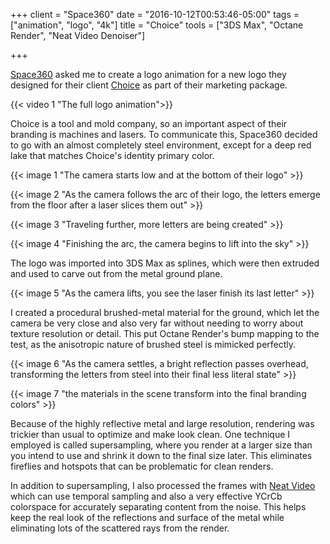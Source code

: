 +++
client = "Space360"
date = "2016-10-12T00:53:46-05:00"
tags = ["animation", "logo", "4k"]
title = "Choice"
tools = ["3DS Max", "Octane Render", "Neat Video Denoiser"]

+++

[Space360](http://www.space3sixty.com/) asked me to create a logo animation for a new logo they designed for their client [Choice](http://www.choicetool.com/) as part of their marketing package.<!--more-->

{{< video 1 "The full logo animation">}}

Choice is a tool and mold company, so an important aspect of their branding is machines and lasers. To communicate this, Space360 decided to go with an almost completely steel environment, except for a deep red lake that matches Choice's identity primary color.

{{< image 1 "The camera starts low and at the bottom of their logo" >}}

{{< image 2 "As the camera follows the arc of their logo, the letters emerge from the floor after a laser slices them out" >}}

{{< image 3 "Traveling further, more letters are being created" >}}

{{< image 4 "Finishing the arc, the camera begins to lift into the sky" >}}

The logo was imported into 3DS Max as splines, which were then extruded and used to carve out from the metal ground plane.

{{< image 5 "As the camera lifts, you see the laser finish its last letter" >}}

I created a procedural brushed-metal material for the ground, which let the camera be very close and also very far without needing to worry about texture resolution or detail. This put Octane Render's bump mapping to the test, as the anisotropic nature of brushed steel is mimicked perfectly.

{{< image 6 "As the camera settles, a bright reflection passes overhead, transforming the letters from steel into their final less literal state" >}}

{{< image 7 "the materials in the scene transform into the final branding colors" >}}

Because of the highly reflective metal and large resolution, rendering was trickier than usual to optimize and make look clean. One technique I employed is called supersampling, where you render at a larger size than you intend to use and shrink it down to the final size later. This eliminates fireflies and hotspots that can be problematic for clean renders.

In addition to supersampling, I also processed the frames with [Neat Video](https://www.neatvideo.com/) which can use temporal sampling and also a very effective YCrCb colorspace for accurately separating content from the noise. This helps keep the real look of the reflections and surface of the metal while eliminating lots of the scattered rays from the render.
